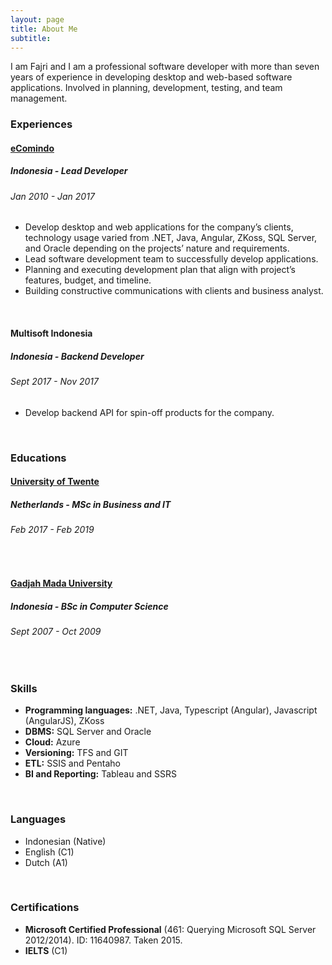 ```yaml
---
layout: page
title: About Me
subtitle: 
---
```


I am Fajri and I am a professional software developer with more than seven years of experience in developing desktop and web-based software applications. Involved in planning, development, testing, and team management.

### Experiences

#### [eComindo](http://www.ecomindo.com/)
##### Indonesia - Lead Developer
###### Jan 2010 - Jan 2017

- Develop desktop and web applications for the company’s clients, technology usage varied from .NET, Java, Angular, ZKoss, SQL Server, and Oracle depending on the projects’ nature and requirements.
- Lead software development team to successfully develop applications.
- Planning and executing development plan that align with project’s features, budget, and timeline.
- Building constructive communications with clients and business analyst.

<br/>

#### Multisoft Indonesia
##### Indonesia - Backend Developer
###### Sept 2017 - Nov 2017

- Develop backend API for spin-off products for the company.

<br/>

### Educations

#### [University of Twente](https://www.utwente.nl/en/)
##### Netherlands - MSc in Business and IT
###### Feb 2017 - Feb 2019

<br/>

#### [Gadjah Mada University](https://ugm.ac.id/en/)
##### Indonesia - BSc in Computer Science
###### Sept 2007 - Oct 2009

<br/>

### Skills
- **Programming languages:** .NET, Java, Typescript (Angular), Javascript (AngularJS), ZKoss
- **DBMS:** SQL Server and Oracle
- **Cloud:** Azure
- **Versioning:** TFS and GIT
- **ETL:** SSIS and Pentaho
- **BI and Reporting:** Tableau and SSRS

<br/>

### Languages
- Indonesian (Native)
- English (C1)
- Dutch (A1)

<br/>

### Certifications
- **Microsoft Certified Professional** (461: Querying Microsoft SQL Server 2012/2014). ID: 11640987. Taken 2015.
- **IELTS** (C1)
